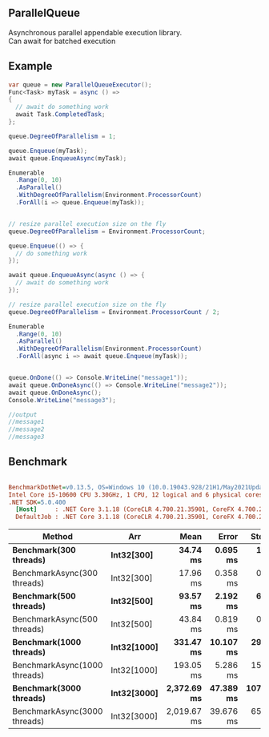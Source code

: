 ## ParallelQueue

Asynchronous parallel appendable execution library.\
Can await for batched execution

## Example
```c#
var queue = new ParallelQueueExecutor();
Func<Task> myTask = async () =>
{
  // await do something work
  await Task.CompletedTask;
};

queue.DegreeOfParallelism = 1;

queue.Enqueue(myTask);
await queue.EnqueueAsync(myTask);

Enumerable
  .Range(0, 10)
  .AsParallel()
  .WithDegreeOfParallelism(Environment.ProcessorCount)
  .ForAll(i => queue.Enqueue(myTask));


// resize parallel execution size on the fly
queue.DegreeOfParallelism = Environment.ProcessorCount;

queue.Enqueue(() => {
  // do something work
});

await queue.EnqueueAsync(async () => {
  // await do something work
});

// resize parallel execution size on the fly
queue.DegreeOfParallelism = Environment.ProcessorCount / 2;

Enumerable
  .Range(0, 10)
  .AsParallel()
  .WithDegreeOfParallelism(Environment.ProcessorCount)
  .ForAll(async i => await queue.Enqueue(myTask));


queue.OnDone(() => Console.WriteLine("message1"));
await queue.OnDoneAsync(() => Console.WriteLine("message2"));
await queue.OnDoneAsync();
Console.WriteLine("message3");

//output
//message1
//message2
//message3
```

## Benchmark
``` ini

BenchmarkDotNet=v0.13.5, OS=Windows 10 (10.0.19043.928/21H1/May2021Update)
Intel Core i5-10600 CPU 3.30GHz, 1 CPU, 12 logical and 6 physical cores
.NET SDK=5.0.400
  [Host]     : .NET Core 3.1.18 (CoreCLR 4.700.21.35901, CoreFX 4.700.21.36305), X64 RyuJIT AVX2
  DefaultJob : .NET Core 3.1.18 (CoreCLR 4.700.21.35901, CoreFX 4.700.21.36305), X64 RyuJIT AVX2


```
|         Method |         Arr |        Mean |     Error |     StdDev |      Median |        Gen0 |       Gen1 |      Gen2 |  Allocated |
|--------------- |------------ |------------:|----------:|-----------:|------------:|------------:|-----------:|----------:|-----------:|
|      **Benchmark(300 threads)** |  **Int32[300]** |    **34.74 ms** |  **0.695 ms** |   **1.936 ms** |    **34.11 ms** |   **2923.0769** |   **153.8462** |         **-** |   **16.35 MB** |
| BenchmarkAsync(300 threads) |  Int32[300] |    17.96 ms |  0.358 ms |   0.886 ms |    17.88 ms |   2968.7500 |   250.0000 |         - |   16.36 MB |
|      **Benchmark(500 threads)** |  **Int32[500]** |    **93.57 ms** |  **2.192 ms** |   **6.394 ms** |    **92.72 ms** |   **8250.0000** |   **750.0000** |         **-** |   **40.89 MB** |
| BenchmarkAsync(500 threads) |  Int32[500] |    43.84 ms |  0.819 ms |   0.841 ms |    43.84 ms |   8181.8182 |  1181.8182 |         - |    40.9 MB |
|      **Benchmark(1000 threads)** | **Int32[1000]** |   **331.47 ms** | **10.107 ms** |  **29.643 ms** |   **329.38 ms** |  **32000.0000** |  **8000.0000** |         **-** |   **150.3 MB** |
| BenchmarkAsync(1000 threads) | Int32[1000] |   193.05 ms |  5.286 ms |  15.503 ms |   190.04 ms |  32000.0000 |  8000.0000 |         - |   150.3 MB |
|      **Benchmark(3000 threads)** | **Int32[3000]** | **2,372.69 ms** | **47.389 ms** | **107.929 ms** | **2,366.58 ms** | **278000.0000** | **14000.0000** | **3000.0000** | **1274.57 MB** |
| BenchmarkAsync(3000 threads) | Int32[3000] | 2,019.67 ms | 39.676 ms |  65.188 ms | 2,015.46 ms | 279000.0000 | 18000.0000 | 3000.0000 | 1274.57 MB |
